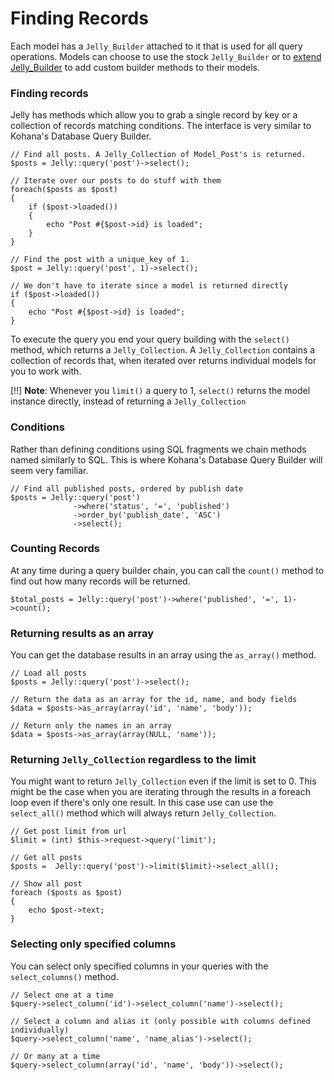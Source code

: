 # Finding Records

Each model has a `Jelly_Builder` attached to it that is used for all query
operations. Models can choose to use the stock `Jelly_Builder` or to [extend Jelly_Builder](extending-builder) to add custom builder methods to their models.

### Finding records

Jelly has methods which allow you to grab a single record by key or a
collection of records matching conditions. The interface is very similar to
Kohana's Database Query Builder.

	// Find all posts. A Jelly_Collection of Model_Post's is returned.
	$posts = Jelly::query('post')->select();
	
	// Iterate over our posts to do stuff with them
	foreach($posts as $post)
	{
		if ($post->loaded())
		{
			echo "Post #{$post->id} is loaded";
		}
	}
	
	// Find the post with a unique_key of 1.
	$post = Jelly::query('post', 1)->select();
	
	// We don't have to iterate since a model is returned directly
	if ($post->loaded())
	{
		echo "Post #{$post->id} is loaded";
	}

To execute the query you end your query building with the `select()` method,
which returns a `Jelly_Collection`. A `Jelly_Collection` contains a collection
of records that, when iterated over returns individual models for you to work
with.

[!!] **Note**: Whenever you `limit()` a query to 1, `select()` returns the model instance directly, instead of returning a `Jelly_Collection`

### Conditions

Rather than defining conditions using SQL fragments we chain methods named similarly to SQL. This is where Kohana's Database Query Builder will seem very familiar.

	// Find all published posts, ordered by publish date
	$posts = Jelly::query('post')
	              ->where('status', '=', 'published')
	              ->order_by('publish_date', 'ASC')
	              ->select();

### Counting Records

At any time during a query builder chain, you can call the `count()` method to
find out how many records will be returned.

	$total_posts = Jelly::query('post')->where('published', '=', 1)->count();

### Returning results as an array

You can get the database results in an array using the `as_array()` method.

	// Load all posts
	$posts = Jelly::query('post')->select();

	// Return the data as an array for the id, name, and body fields
	$data = $posts->as_array(array('id', 'name', 'body'));

	// Return only the names in an array
	$data = $posts->as_array(array(NULL, 'name'));

### Returning `Jelly_Collection` regardless to the limit

You might want to return `Jelly_Collection` even if the limit is set to 0. This might be the case when you are iterating
through the results in a foreach loop even if there's only one result. In this case use can use the `select_all()` method
which will always return `Jelly_Collection`.

	// Get post limit from url
	$limit = (int) $this->request->query('limit');

	// Get all posts
	$posts =  Jelly::query('post')->limit($limit)->select_all();

	// Show all post
	foreach ($posts as $post)
	{
		echo $post->text;
	}

### Selecting only specified columns

You can select only specified columns in your queries with the `select_columns()` method.

	// Select one at a time
	$query->select_column('id')->select_column('name')->select();

	// Select a column and alias it (only possible with columns defined individually)
	$query->select_column('name', 'name_alias')->select();

	// Or many at a time
	$query->select_column(array('id', 'name', 'body'))->select();